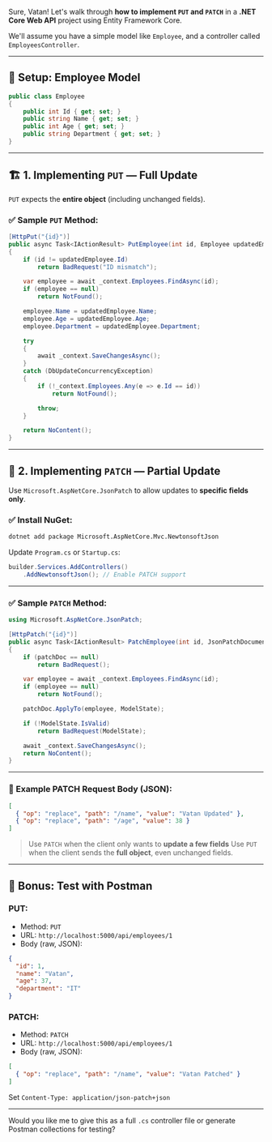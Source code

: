 Sure, Vatan! Let's walk through **how to implement `PUT` and `PATCH`** in a **.NET Core Web API** project using Entity Framework Core.

We'll assume you have a simple model like `Employee`, and a controller called `EmployeesController`.

---

## 👷 Setup: Employee Model

```csharp
public class Employee
{
    public int Id { get; set; }
    public string Name { get; set; }
    public int Age { get; set; }
    public string Department { get; set; }
}
```

---

## 🏗️ 1. Implementing `PUT` — Full Update

`PUT` expects the **entire object** (including unchanged fields).

### ✅ Sample `PUT` Method:

```csharp
[HttpPut("{id}")]
public async Task<IActionResult> PutEmployee(int id, Employee updatedEmployee)
{
    if (id != updatedEmployee.Id)
        return BadRequest("ID mismatch");

    var employee = await _context.Employees.FindAsync(id);
    if (employee == null)
        return NotFound();

    employee.Name = updatedEmployee.Name;
    employee.Age = updatedEmployee.Age;
    employee.Department = updatedEmployee.Department;

    try
    {
        await _context.SaveChangesAsync();
    }
    catch (DbUpdateConcurrencyException)
    {
        if (!_context.Employees.Any(e => e.Id == id))
            return NotFound();

        throw;
    }

    return NoContent();
}
```

---

## 🧩 2. Implementing `PATCH` — Partial Update

Use `Microsoft.AspNetCore.JsonPatch` to allow updates to **specific fields only**.

### ✅ Install NuGet:

```bash
dotnet add package Microsoft.AspNetCore.Mvc.NewtonsoftJson
```

Update `Program.cs` or `Startup.cs`:

```csharp
builder.Services.AddControllers()
    .AddNewtonsoftJson(); // Enable PATCH support
```

---

### ✅ Sample `PATCH` Method:

```csharp
using Microsoft.AspNetCore.JsonPatch;

[HttpPatch("{id}")]
public async Task<IActionResult> PatchEmployee(int id, JsonPatchDocument<Employee> patchDoc)
{
    if (patchDoc == null)
        return BadRequest();

    var employee = await _context.Employees.FindAsync(id);
    if (employee == null)
        return NotFound();

    patchDoc.ApplyTo(employee, ModelState);

    if (!ModelState.IsValid)
        return BadRequest(ModelState);

    await _context.SaveChangesAsync();
    return NoContent();
}
```

---

### 🔁 Example PATCH Request Body (JSON):

```json
[
  { "op": "replace", "path": "/name", "value": "Vatan Updated" },
  { "op": "replace", "path": "/age", "value": 38 }
]
```

> Use `PATCH` when the client only wants to **update a few fields**
> Use `PUT` when the client sends the **full object**, even unchanged fields.

---

## 🧪 Bonus: Test with Postman

### PUT:

* Method: `PUT`
* URL: `http://localhost:5000/api/employees/1`
* Body (raw, JSON):

```json
{
  "id": 1,
  "name": "Vatan",
  "age": 37,
  "department": "IT"
}
```

### PATCH:

* Method: `PATCH`
* URL: `http://localhost:5000/api/employees/1`
* Body (raw, JSON):

```json
[
  { "op": "replace", "path": "/name", "value": "Vatan Patched" }
]
```

Set `Content-Type: application/json-patch+json`

---

Would you like me to give this as a full `.cs` controller file or generate Postman collections for testing?
